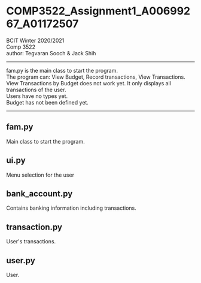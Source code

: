 # COMP3522_Assignment1_A00699267_A01172507

BCIT Winter 2020/2021\
Comp 3522\
author: Tegvaran Sooch & Jack Shih

--------------------------------------
fam.py is the main class to start the program.\
The program can: View Budget, Record transactions, View Transactions.\
View Transactions by Budget does not work yet. It only displays all transactions of the user.\
Users have no types yet.\
Budget has not been defined yet.

--------------------------------------

fam.py
--------------------------------------
Main class to start the program.

ui.py
--------------------------------------
Menu selection for the user

bank_account.py
--------------------------------------
Contains banking information including transactions.

transaction.py
--------------------------------------
User's transactions.

user.py
--------------------------------------
User.